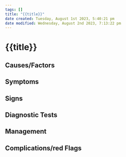 ```yaml
---
tags: []
title: "{{title}}"
date created: Tuesday, August 1st 2023, 5:40:21 pm
date modified: Wednesday, August 2nd 2023, 7:13:22 pm
---
```


# {{title}}

## Causes/Factors

## Symptoms

## Signs

## Diagnostic Tests

## Management

## Complications/red Flags

